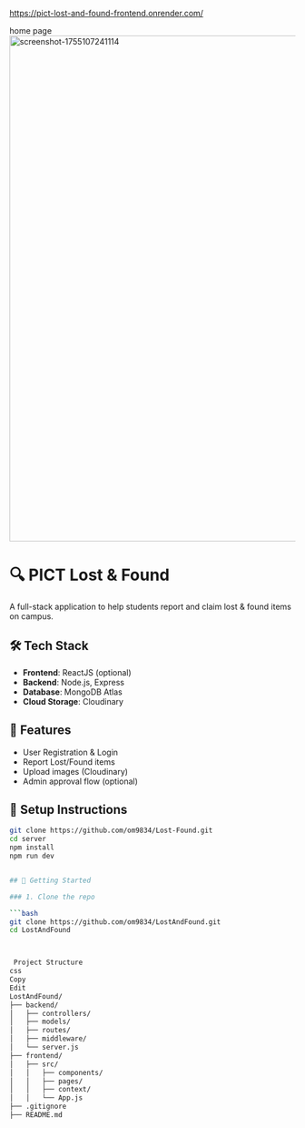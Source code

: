 https://pict-lost-and-found-frontend.onrender.com/

home page
<img width="1893" height="889" alt="screenshot-1755107241114" src="https://github.com/user-attachments/assets/272f630e-3ee5-4551-9af9-c53541d06bce" />




# 🔍 PICT Lost & Found

A full-stack application to help students report and claim lost & found items on campus.

## 🛠️ Tech Stack

- **Frontend**: ReactJS (optional)
- **Backend**: Node.js, Express
- **Database**: MongoDB Atlas
- **Cloud Storage**: Cloudinary

## 🚀 Features

- User Registration & Login
- Report Lost/Found items
- Upload images (Cloudinary)
- Admin approval flow (optional)

## 🧪 Setup Instructions

```bash
git clone https://github.com/om9834/Lost-Found.git
cd server
npm install
npm run dev


## 🚀 Getting Started

### 1. Clone the repo

```bash
git clone https://github.com/om9834/LostAndFound.git
cd LostAndFound



 Project Structure
css
Copy
Edit
LostAndFound/
├── backend/
│   ├── controllers/
│   ├── models/
│   ├── routes/
│   ├── middleware/
│   └── server.js
├── frontend/
│   ├── src/
│   │   ├── components/
│   │   ├── pages/
│   │   ├── context/
│   │   └── App.js
├── .gitignore
├── README.md
